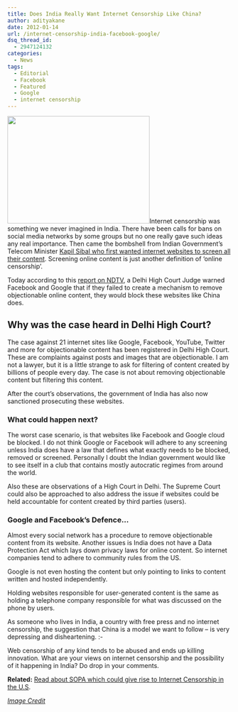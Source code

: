 ```yaml
---
title: Does India Really Want Internet Censorship Like China?
author: adityakane
date: 2012-01-14
url: /internet-censorship-india-facebook-google/
dsq_thread_id:
  - 2947124132
categories:
  - News
tags:
  - Editorial
  - Facebook
  - Featured
  - Google
  - internet censorship
---
```

<a href="http://devilsworkshop.org/indian-government-flipflops-internet-censorship/online_censorship_thumb-png/" rel="attachment wp-att-48275"><img class="size-full wp-image-48275 alignright" title="Online_Censorship_thumb.png" src="http://cdn.devilsworkshop.org/files/2011/12/Online_Censorship_thumb.png" alt="" width="320" height="242" /></a>Internet censorship was something we never imagined in India. There have been calls for bans on social media networks by some groups but no one really gave such ideas any real importance. Then came the bombshell from Indian Government’s Telecom Minister [Kapil Sibal who first wanted internet websites to screen all their content][1]. Screening online content is just another definition of &#8216;online censorship&#8217;.

Today according to this <a href="http://www.ndtv.com/article/india/can-block-websites-like-china-delhi-high-court-warns-facebook-google-166383" onclick="_gaq.push(['_trackEvent', 'outbound-article', 'http://www.ndtv.com/article/india/can-block-websites-like-china-delhi-high-court-warns-facebook-google-166383', 'report on NDTV']);" >report on NDTV</a>, a Delhi High Court Judge warned Facebook and Google that if they failed to create a mechanism to remove objectionable online content, they would block these websites like China does.

## Why was the case heard in Delhi High Court?

The case against 21 internet sites like Google, Facebook, YouTube, Twitter and more for objectionable content has been registered in Delhi High Court. These are complaints against posts and images that are objectionable. I am not a lawyer, but it is a little strange to ask for filtering of content created by billions of people every day. The case is not about removing objectionable content but filtering this content.

After the court’s observations, the government of India has also now sanctioned prosecuting these websites.

### What could happen next?

The worst case scenario, is that websites like Facebook and Google cloud be blocked. I do not think Google or Facebook will adhere to any screening unless India does have a law that defines what exactly needs to be blocked, removed or screened. Personally I doubt the Indian government would like to see itself in a club that contains mostly autocratic regimes from around the world.

Also these are observations of a High Court in Delhi. The Supreme Court could also be approached to also address the issue if websites could be held accountable for content created by third parties (users).

### Google and Facebook’s Defence…

Almost every social network has a procedure to remove objectionable content from its website. Another issues is India does not have a Data Protection Act which lays down privacy laws for online content. So internet companies tend to adhere to community rules from the US.

Google is not even hosting the content but only pointing to links to content written and hosted independently.

Holding websites responsible for user-generated content is the same as holding a telephone company responsible for what was discussed on the phone by users.

As someone who lives in India, a country with free press and no internet censorship, the suggestion that China is a model we want to follow – is very depressing and disheartening. <img src="http://devilsworkshop.org/wp-includes/images/smilies/frownie.png" alt=":-(" class="wp-smiley" style="height: 1em; max-height: 1em;" />

Web censorship of any kind tends to be abused and ends up killing innovation. What are your views on internet censorship and the possibility of it happening in India? Do drop in your comments.

**Related:** [Read about SOPA which could give rise to Internet Censorship in the U.S][2].

*<a href="http://www.davidicke.com/" onclick="_gaq.push(['_trackEvent', 'outbound-article', 'http://www.davidicke.com/', 'Image Credit']);" rel="nofollow">Image Credit</a>*

 [1]: http://devilsworkshop.org/indian-government-flipflops-internet-censorship/
 [2]: http://devilsworkshop.org/sopa-infographic/
